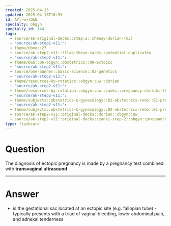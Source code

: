 ```yaml
---
created: 2025-04-13
updated: 2025-04-13T10:53
id: AYl-w>)Q&N
specialty: obgyn
specialty_id: 144
tags:
  - source/ak-original-decks::step-2::cheesy-dorian-(m3)
  - "source/ak-step1-v11:": 
  - theme/nbme::27
  - source/ak-step2-v11::!flag-these-cards::potential-duplicates
  - "source/ak-step2-v11:": 
  - theme/b&b::06-obgyn::obstetrics::09-ectopic
  - "source/ak-step2-v11:": 
  - source/ome-banner::basic-science::03-genetics
  - "source/ak-step2-v11:": 
  - theme/resources-by-rotation::obgyn::uw::dorian
  - "source/ak-step2-v11:": 
  - theme/resources-by-rotation::obgyn::uw::zanki::pregnancy-childbirth-puerperium
  - "source/ak-step2-v11:": 
  - theme/subjects::obstetrics-&-gynecology::02-obstetrics-redo::01-pregnancy::mother::ectopic-pregnancy
  - "source/ak-step2-v11:": 
  - theme/subjects::obstetrics-&-gynecology::02-obstetrics-redo::01-pregnancy::mother::ectopic-pregnancy::management
  - source/ak-step2-v11::original-decks::dorian::obgyn::uw
  - source/ak-step2-v11::original-decks::zanki-step-2::obgyn::pregnancy,-childbirth-&-puerperium"
type: flashcard
---
```


# Question
The diagnosis of ectopic pregnancy is made by a pregnancy test combined with **transvaginal ultrasound**

---

# Answer
- is the gestational sac located at an ectopic site (e.g. fallopian tube) - typically presents with a triad of vaginal bleeding, lower abdominal pain, and adnexal tenderness